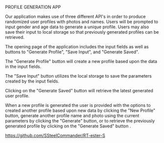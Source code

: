 PROFILE GENERATION APP

Our application makes use of three different API's in order to produce randomized user profiles with photos and names.
Users will be prompted to input gender and age data to generate a unique profile. Users may also save their input to local storage so that previously generated profiles can be retrieved.

The opening page of the application includes the input fields as well as buttons to "Generate Profile", "Save Input", and "Generate Saved".

The "Generate Profile" button will create a new profile based upon the data in the input fields.

The "Save Input" button utilizes the local storage to save the parameters created by the input fields.

Clicking on the "Generate Saved" button will retrieve the latest generated user profile.

When a new profile is generated the user is provided with the options to created another profile based upon new data by clicking the "New Profile" button, generate another profile name and photo using the current parameters by clicking the "Generate" button, or to retrieve the previously generated profile by clicking on the "Generate Saved" button .


https://github.com/SSteelCommander/RT-ester-S


